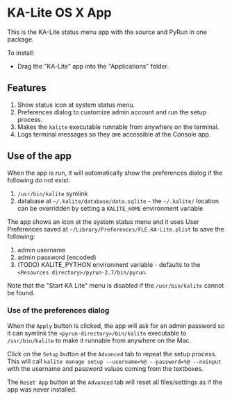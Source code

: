 KA-Lite OS X App
========================

This is the KA-Lite status menu app with the source and PyRun in one package.

To install:

* Drag the "KA-Lite" app into the "Applications" folder.


## Features

1. Show status icon at system status menu.
1. Preferences dialog to customize admin account and run the setup process.
1. Makes the `kalite` executable runnable from anywhere on the terminal.
1. Logs terminal messages so they are accessible at the Console app.


## Use of the app

When the app is run, it will automatically show the preferences dialog if the following do not exist:

1. `/usr/bin/kalite` symlink
2. database at `~/.kalite/database/data.sqlite` - the `~/.kalite/` location can be overridden by setting a `KALITE_HOME` environment variable

The app shows an icon at the system status menu and it uses User Preferences saved at `~/Library/Preferences/FLE.KA-Lite.plist` to save the following:

1. admin username
2. admin password (encoded)
3. (TODO) KALITE_PYTHON environment variable - defaults to the `<Resources directory>/pyrun-2.7/bin/pyrun`.

Note that the "Start KA Lite" menu is disabled if the `/usr/bin/kalite` cannot be found.


### Use of the preferences dialog

When the `Apply` button is clicked, the app will ask for an admin password so it can symlink the `<pyrun-directory>/bin/kalite` executable to `/usr/bin/kalite` to make it runnable from anywhere on the Mac.

Click on the `Setup` button at the `Advanced` tab to repeat the setup process.  This will call `kalite manage setup --username=%@ --password=%@ --noinput` with the username and password values coming from the textboxes.

The `Reset App` button at the `Advanced` tab will reset all files/settings as if the app was never installed.